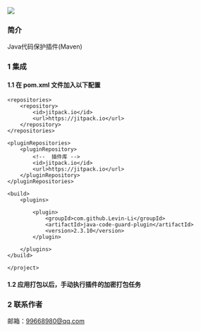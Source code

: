 
[![](https://jitpack.io/v/Levin-Li/java-code-guard-plugin.svg)](https://jitpack.io/#Levin-Li/java-code-guard-plugin)

### 简介 
   
   Java代码保护插件(Maven)
 
### 1 集成

#### 1.1 在 pom.xml 文件加入以下配置

    <repositories> 
        <repository>
            <id>jitpack.io</id>
            <url>https://jitpack.io</url>
        </repository> 
    </repositories>

    <pluginRepositories>
        <pluginRepository>
            <!--  插件库 -->
            <id>jitpack.io</id>
            <url>https://jitpack.io</url>
        </pluginRepository>
    </pluginRepositories>

    <build>
        <plugins>

            <plugin>
                <groupId>com.github.Levin-Li</groupId>
                <artifactId>java-code-guard-plugin</artifactId>
                <version>2.3.10</version>
            </plugin>
 
        </plugins>
    </build>
    
    </project>

#### 1.2 应用打包以后，手动执行插件的加密打包任务

### 2 联系作者

 邮箱：99668980@qq.com   
